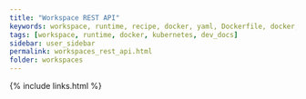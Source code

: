```yaml
---
title: "Workspace REST API"
keywords: workspace, runtime, recipe, docker, yaml, Dockerfile, docker, kubernetes, container, pod
tags: [workspace, runtime, docker, kubernetes, dev_docs]
sidebar: user_sidebar
permalink: workspaces_rest_api.html
folder: workspaces
---
```


{% include links.html %}
